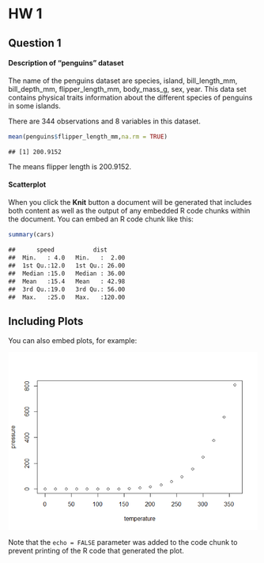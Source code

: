 HW 1
================

## Question 1

#### Description of “penguins” dataset

The name of the penguins dataset are species, island, bill_length_mm,
bill_depth_mm, flipper_length_mm, body_mass_g, sex, year. This data set
contains physical traits information about the different species of
penguins in some islands.

There are 344 observations and 8 variables in this dataset.

``` r
mean(penguins$flipper_length_mm,na.rm = TRUE)
```

    ## [1] 200.9152

The means flipper length is 200.9152.

#### Scatterplot

When you click the **Knit** button a document will be generated that
includes both content as well as the output of any embedded R code
chunks within the document. You can embed an R code chunk like this:

``` r
summary(cars)
```

    ##      speed           dist       
    ##  Min.   : 4.0   Min.   :  2.00  
    ##  1st Qu.:12.0   1st Qu.: 26.00  
    ##  Median :15.0   Median : 36.00  
    ##  Mean   :15.4   Mean   : 42.98  
    ##  3rd Qu.:19.0   3rd Qu.: 56.00  
    ##  Max.   :25.0   Max.   :120.00

## Including Plots

You can also embed plots, for example:

![](HW-1_files/figure-gfm/pressure-1.png)<!-- -->

Note that the `echo = FALSE` parameter was added to the code chunk to
prevent printing of the R code that generated the plot.
